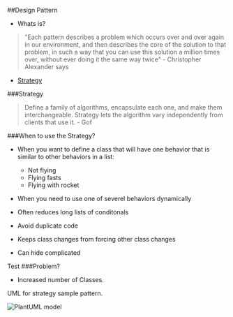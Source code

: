 ##Design Pattern

* Whats is?

>"Each pattern describes a problem which occurs over and over again in our environment, and then describes the core of the solution to that problem, in such a way that you can use this solution a million times over, without ever doing it the same way twice" - Christopher Alexander says

* [Strategy](#strategy)


###Strategy

>Define a family of algorithms, encapsulate each one, and make them
interchangeable. Strategy lets the algorithm vary independently from
clients that use it. - Gof

###When to use the Strategy?

* When you want to define a class that will have one behavior that is similar to other behaviors in a list:
    + Not flying
    + Flying fasts
    + Flying with rocket 

* When you need to use one of severel behaviors dynamically    

* Often reduces long lists of conditonals

* Avoid duplicate code

* Keeps class changes from forcing other class changes

* Can hide complicated 

<a name="strategy"></a> Test
###Problem?
* Increased number of Classes. 

UML for strategy sample pattern.

![PlantUML model](http://plantuml.com/plantuml/png/VP1DRi8m48NtFiKiGPLHrrOK2LeXiOOBECw0H_KFibqGXTwz8N6AqrRTpRptpSopunkvempIWZ8oncLAWPhtX1lbtPO-49vPRy3IaPK6hWo0GuDQdiY7jRc8rQFkl2T8uRBpNJERYsstp1rwDM8gm5bHpyN9Kyi-MJvKM51Lv1A6lLHOrzT-qRxS_9ZQf3l_1_9Dl4Zt3wEfHR1e6mmHXavHK0PPrFuylZu3WrO6jPYqRxCnP9b8u_5HP7bXTUCSLXHQ440Hv4H_zOSVCkVrvAm0BU_svCzkYqMEq0tReq6BBiNVp9YffBu0)

